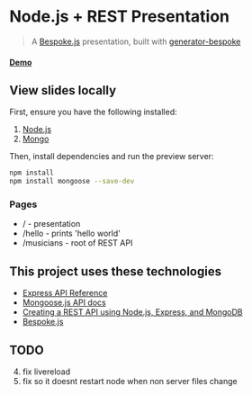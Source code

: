 # Node.js + REST Presentation 
> A [Bespoke.js](http://markdalgleish.com/projects/bespoke.js) presentation, built with [generator-bespoke](https://github.com/markdalgleish/generator-bespoke)

#### [Demo](http://brittneykernan.github.io/noderest-presentation/)

## View slides locally

First, ensure you have the following installed:

1. [Node.js](http://nodejs.org)
2. [Mongo](http://www.mongodb.org/)

Then, install dependencies and run the preview server:

```bash
npm install
npm install mongoose --save-dev 
```

### Pages
* / - presentation
* /hello - prints 'hello world'
* /musicians - root of REST API
 
## This project uses these technologies
* [Express API Reference](http://expressjs.com/4x/api.html)
* [Mongoose.js API docs](http://mongoosejs.com/docs/api.html)
* [Creating a REST API using Node.js, Express, and MongoDB](http://coenraets.org/blog/2012/10/creating-a-rest-api-using-node-js-express-and-mongodb/)
* [Bespoke.js](https://github.com/markdalgleish/bespoke.js)

## TODO
4. fix livereload
5. fix so it doesnt restart node when non server files change
